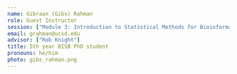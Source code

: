```yaml
---
name: Gibraan (Gibs) Rahman
role: Guest Instructor
session: ["Module 3: Introduction to Statistical Methods for Bioinformatics", "Module 7: Software Engineering on a Team"]
email: grahman@ucsd.edu
advisor: ["Rob Knight"]
title: 5th year BISB PhD student
pronouns: he/him
photo: gibs_rahman.png
---
```


